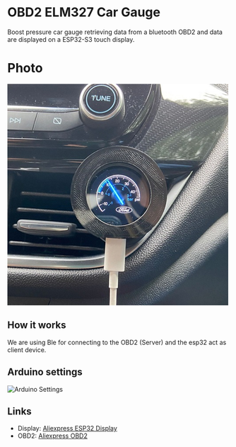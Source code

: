 # OBD2 ELM327 Car Gauge
Boost pressure car gauge retrieving data from a bluetooth OBD2 and data are displayed on a ESP32-S3 touch display.

# Photo
![Gauge Photo](./photo.jpg)


## How it works

We are using Ble for connecting to the OBD2 (Server) and the esp32 act as client device.

## Arduino settings

![Arduino Settings](arduino_settinga.png)

## Links

- Display: [Aliexpress ESP32 Display](https://it.aliexpress.com/item/1005006169531322.html?spm=a2g0o.order_list.order_list_main.77.34513696xiTFVr&gatewayAdapt=glo2ita)
- OBD2: [Aliexpress OBD2](https://it.aliexpress.com/item/32951258002.html?spm=a2g0o.order_list.order_list_main.169.34513696xiTFVr&gatewayAdapt=glo2ita)
